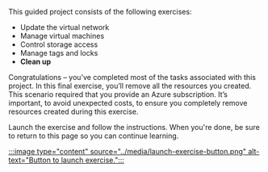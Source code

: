 This guided project consists of the following exercises:

- Update the virtual network
- Manage virtual machines
- Control storage access
- Manage tags and locks
- **Clean up**

Congratulations – you’ve completed most of the tasks associated with this project. In this final exercise, you’ll remove all the resources you created. This scenario required that you provide an Azure subscription. It’s important, to avoid unexpected costs, to ensure you completely remove resources created during this exercise.

Launch the exercise and follow the instructions. When you're done, be sure to return to this page so you can continue learning.

[:::image type="content" source="../media/launch-exercise-button.png" alt-text="Button to launch exercise.":::
 ](https://microsoftlearning.github.io/AZ-1008-Administer-Active-Directory-Domain-Services/Instructions/Labs/LAB_02_exercise_configure_domain_controller_operations.html)

